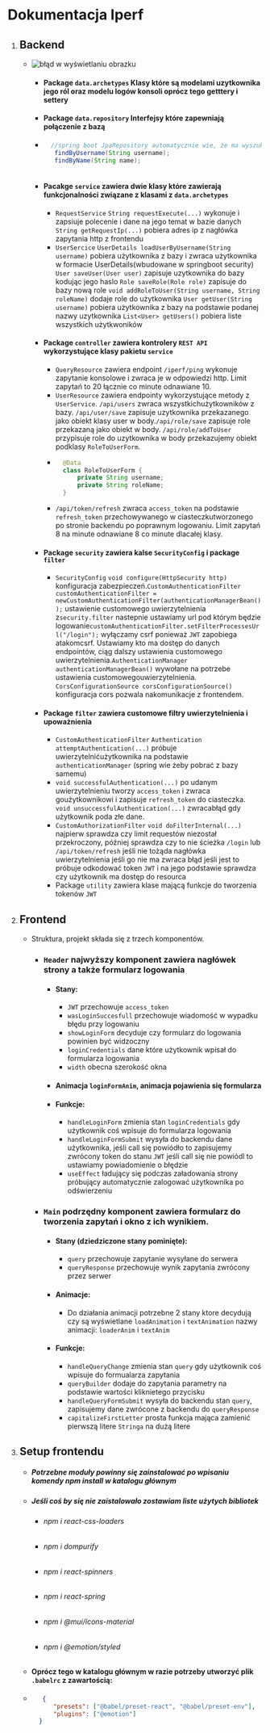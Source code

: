 # Dokumentacja Iperf
1. ## Backend
     - ![błąd w wyświetlaniu obrazku](/Dokumentacja-Obrazki/StrukturaBackend.png "struktura backend") 
         - #### Package `data.archetypes` Klasy które są modelami uzytkownika jego ról oraz modelu logów konsoli oprócz tego getttery i settery
         - #### Package `data.repository` Interfejsy które zapewniają połączenie z bazą  
         - ```java
             //spring boot JpaRepository automatycznie wie, że ma wyszukać w bazie podaną zmienną 
              findByUsername(String username); 
              findByName(String name);
                 
         - #### Pacakge `service` zawiera dwie klasy które zawierają funkcjonalności związane z klasami z `data.archetypes`
             - `RequestService` `String requestExecute(...)` wykonuje i zapsiuje polecenie i dane na jego temat w bazie danych `String getRequestIp(...)` pobiera adres ip z nagłówka zapytania http z frontendu 
             - `UserSercice` `UserDetails loadUserByUsername(String username)` pobiera użytkownika z bazy i zwraca użytkownika w formacie UserDetails(wbudowane w springboot security) `User saveUser(User user)` zapisuje uzytkownika do bazy kodując jego haslo `Role saveRole(Role role)` zapisuje do bazy nową role `void addRoleToUser(String username, String roleName)` dodaje role do użytkownika `User getUser(String username)` pobiera użytkownika z bazy na podstawie podanej nazwy uzytkownika `List<User> getUsers()` pobiera liste wszystkich użytkwoników 
         -  #### Package `controller` zawiera kontrolery `REST API` wykorzystujące klasy pakietu `service`
             - `QueryResource` zawiera endpoint `/iperf/ping` wykonuje zapytanie konsolowe i zwraca je w odpowiedzi http. Limit zapytań to 20 łącznie co minute odnawiane 10. 
             - `UserResource` zawiera endpointy wykorzystujące metody z `UserService`.  `/api/users` zwraca wszystkichużytkowników z bazy. `/api/user/save` zapisuje uzytkownika przekazanego jako obiekt klasy user w body.`/api/role/save` zapisuje role przekazaną jako obiekt w body. `/api/role/addToUser` przypisuje role do uzytkownika w body przekazujemy obiekt podklasy `RoleToUserForm`.
            - ```java
                @Data
                class RoleToUserForm {
                    private String username;
                    private String roleName;
                }
            - `/api/token/refresh` zwraca `access_token` na podstawie `refresh_token` przechowywanego w ciasteczkutworzonego po stronie backendu po poprawnym logowaniu. Limit zapytań 8 na minute odnawiane 8 co minute dlacałej klasy.
        - #### Package `security` zawiera kalse `SecurityConfig` i package `filter`
            - `SecurityConfig`  `void configure(HttpSecurity http)`  konfiguracja zabezpieczeń.`CustomAuthenticationFilter customAuthenticationFilter = newCustomAuthenticationFilter(authenticationManagerBean());` ustawienie customowego uwierzytelnienia z`security.filter` nastepnie ustawiamy url pod którym będzie logowanie`customAuthenticationFilter.setFilterProcessesUrl("/login");` wyłączamy csrf ponieważ `JWT` zapobiega atakomcsrf. Ustawiamy kto ma dostęp do danych endpointów, ciąg dalszy ustawienia customowego uwierzytelnienia.`AuthenticationManager authenticationManagerBean()` wywołane na potrzebe ustawienia customowegouwierzytelnienia. `CorsConfigurationSource corsConfigurationSource()` konfiguracja cors pozwala nakomunikacje z frontendem.
        - #### Package `filter` zawiera customowe filtry uwierzytelnienia i upoważnienia 
            - `CustomAuthenticationFilter`  `Authentication attemptAuthentication(...)` próbuje uwierzytelnićużytkownika na podstawie `authenticationManager` (spring wie żeby pobrać z bazy samemu)
            - `void successfulAuthentication(...)` po udanym uwierzytelnieniu tworzy `access_token` i zwraca goużytkownikowi i zapisuje `refresh_token` do ciasteczka. `void unsuccessfulAuthentication(...)` zwracabłąd gdy użytkownik poda złe dane.
            - `CustomAuthorizationFilter` `void doFilterInternal(...)` najpierw sprawdza czy limit requestów niezostał przekroczony, później sprawdza czy to nie ścieżka `/login` lub `/api/token/refresh` jeśli nie tożąda nagłówka uwierzytelnienia jeśli go nie ma zwraca błąd jeśli jest to próbuje odkodować token `JWT` i na jego podstawie sprawdza czy użytkownik ma dostęp do resourca 
            - Package `utility` zawiera klase mającą funkcje do tworzenia tokenów `JWT`
2. ## Frontend
    - Struktura, projekt składa się z trzech komponentów.
        - ### `Header` najwyższy komponent zawiera nagłówek strony a także formularz logowania 
            - #### Stany:
                -   `JWT` przechowuje `access_token`
                -   `wasLoginSuccesfull` przechowuje wiadomość w wypadku błędu przy logowaniu 
                -   `showLoginForm` decyduje czy formularz do logowania powinien być widzoczny
                -   `loginCredentials` dane które użytkownik wpisał do formularza logowania
                -   `width` obecna szerokość okna
            - #### Animacja `loginFormAnim`, animacja pojawienia się formularza   
            - #### Funkcje:
                - `handleLoginForm` zmienia stan `loginCredentials` gdy użytkownik coś wpisuje do formularza logowania
                - `handleLoginFormSubmit` wysyła do backendu dane użytkownika, jeśli call się powiódło to zapisujemy zwrócony     token do stanu `JWT` jeśli call się nie powiódl to ustawiamy powiadomienie o błędzie
                - `useEffect` ładujący się podczas załadowania strony próbujący automatycznie zalogować użytkownika po odświerzeniu
        - ### `Main` podrzędny komponent zawiera formularz do tworzenia zapytań i okno z ich wynikiem. 
            - #### Stany (dziedziczone stany pominięte):
                - `query` przechowuje zapytanie wysyłane do serwera
                - `queryResponse` przechowuje wynik zapytania zwrócony przez serwer 
            - #### Animacje:
                - Do działania animacji potrzebne 2 stany ktore decydują czy są wyświetlane `loadAnimation`  i `textAnimation` nazwy animacji: `loaderAnim` i `textAnim`
            - #### Funkcje:
                - `handleQueryChange` zmienia stan `query` gdy użytkownik coś wpisuje do formualarza zapytania
                - `queryBuilder` dodaje do zapytania parametry na podstawie wartości kliknietego przycisku
                - `handleQueryFormSubmit` wysyła do backendu stan `query`, zapisujemy dane zwrócone z backendu do `queryResponse`
                - `capitalizeFirstLetter` prosta funkcja mająca zamienić pierwszą litere `Stringa` na dużą litere
3. ## Setup frontendu
    - ##### Potrzebne moduły powinny się zainstalować po wpisaniu komendy npm install w katalogu głównym
    - ##### Jeśli coś by się nie zaistalowało zostawiam liste użytych bibliotek 
        - ###### npm i react-css-loaders
        - ###### npm i dompurify
        - ###### npm i react-spinners
        - ###### npm i react-spring
        - ###### npm i @mui/icons-material
        - ###### npm i @emotion/styled
    - #### Oprócz tego w katalogu głównym w razie potrzeby utworzyć plik `.babelrc` z zawartością:
    - ```json
         {
            "presets": ["@babel/preset-react", "@babel/preset-env"],
            "plugins": ["@emotion"]
        }
    
               
